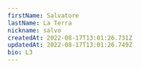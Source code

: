 ```yaml
---
firstName: Salvatore
lastName: La Terra
nickname: salvo
createdAt: 2022-08-17T13:01:26.731Z
updatedAt: 2022-08-17T13:01:26.749Z
bio: L3
---
```

